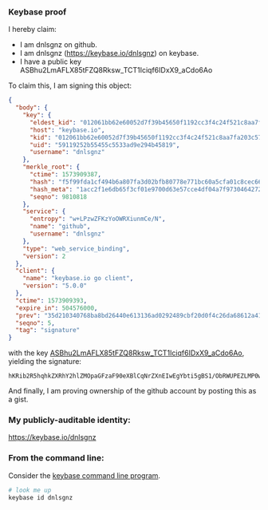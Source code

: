 ### Keybase proof

I hereby claim:

  * I am dnlsgnz on github.
  * I am dnlsgnz (https://keybase.io/dnlsgnz) on keybase.
  * I have a public key ASBhu2LmAFLX85tFZQ8Rksw_TCT1Iciqf6IDxX9_aCdo6Ao

To claim this, I am signing this object:

```json
{
  "body": {
    "key": {
      "eldest_kid": "012061bb62e60052d7f39b45650f1192cc3f4c24f521c8aa7fa203c57f7f682768e80a",
      "host": "keybase.io",
      "kid": "012061bb62e60052d7f39b45650f1192cc3f4c24f521c8aa7fa203c57f7f682768e80a",
      "uid": "59119252b55455c5533ad9e294b45819",
      "username": "dnlsgnz"
    },
    "merkle_root": {
      "ctime": 1573909387,
      "hash": "f5f99fda1cf494b6a807fa3d02bfb80778e771bc60a5cfa01c8cec6667990875b636857079546810e8dba5ed9143f30c6fdd80e557f979b8ebe0419d95ddebbe",
      "hash_meta": "1acc2f1e6db65f3cf01e9700d63e57cce4df04a7f973046427224d493eea48ed",
      "seqno": 9810818
    },
    "service": {
      "entropy": "w+LPzwZFKzYoOWRXiunmCe/N",
      "name": "github",
      "username": "dnlsgnz"
    },
    "type": "web_service_binding",
    "version": 2
  },
  "client": {
    "name": "keybase.io go client",
    "version": "5.0.0"
  },
  "ctime": 1573909393,
  "expire_in": 504576000,
  "prev": "35d210340768ba8bd26440e613136ad0292489cbf20d0f4c26da68612a4105fb",
  "seqno": 5,
  "tag": "signature"
}
```

with the key [ASBhu2LmAFLX85tFZQ8Rksw_TCT1Iciqf6IDxX9_aCdo6Ao](https://keybase.io/dnlsgnz), yielding the signature:

```
hKRib2R5hqhkZXRhY2hlZMOpaGFzaF90eXBlCqNrZXnEIwEgYbti5gBS1/ObRWUPEZLMP0wk9SHIqn+iA8V/f2gnaOgKp3BheWxvYWTESpcCBcQgNdIQNAdouovSZEDmExNq0CkkicvyDQ9MJtpoYSpBBfvEIFlZyq3Wy63W1VEp5THCqMv4CRc0r0M/moyQz56iD7x6AgHCo3NpZ8RAIeB5DUxpTBGiebFWSCbbmHTARs0M+1QbGDBV377kGzkyzzrrwPfub8EwSs5fVaxe4dz8cys35NJUBK6xlUG8C6hzaWdfdHlwZSCkaGFzaIKkdHlwZQildmFsdWXEICNgGxBNoSKZ4+SYPuZOvH8Rhq98uMclUdDL4JYXUIi/o3RhZ80CAqd2ZXJzaW9uAQ==

```

And finally, I am proving ownership of the github account by posting this as a gist.

### My publicly-auditable identity:

https://keybase.io/dnlsgnz

### From the command line:

Consider the [keybase command line program](https://keybase.io/download).

```bash
# look me up
keybase id dnlsgnz
```

